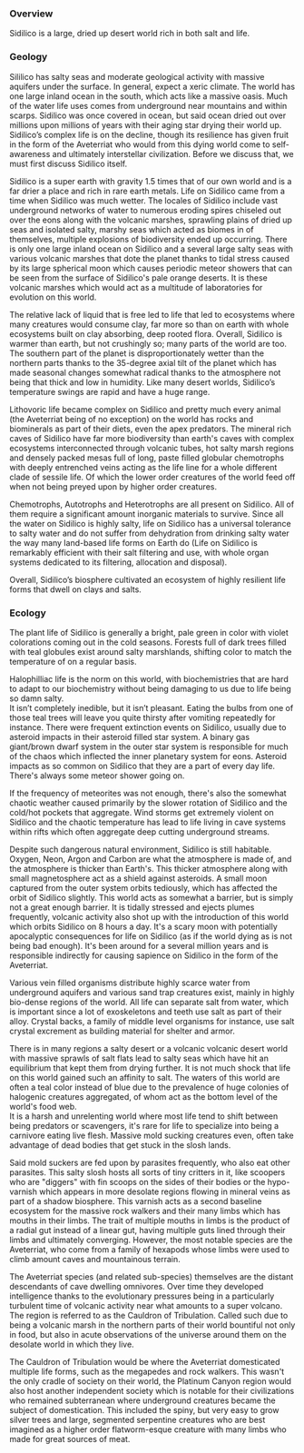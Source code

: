 ### Overview

Sidilico is a large, dried up desert world rich in both salt and life.

### Geology

Sililico has salty seas and moderate geological activity with massive aquifers under the surface.  In general, expect a xeric climate.  The world has one large inland ocean in the south, which acts like a massive oasis.  Much of the water life uses comes from underground near mountains and within scarps.  Sidilico was once covered in ocean, but said ocean dried out over millions upon millions of years with their aging star drying their world up.  Sidilico’s complex life is on the decline, though its resilience has given fruit in the form of the Aveterriat who would from this dying world come to self-awareness and ultimately interstellar civilization.
Before we discuss that, we must first discuss Sidilico itself.

Sidilico is a super earth with gravity 1.5 times that of our own world and is a far drier a place and rich in rare earth metals.  Life on Sidilico came from a time when Sidilico was much wetter.  The locales of Sidilico include vast underground networks of water to numerous eroding spires chiseled out over the eons along with the volcanic marshes, sprawling plains of dried up seas and isolated salty, marshy seas which acted as biomes in of themselves, multiple explosions of biodiversity ended up occurring.  There is only one large inland ocean on Sidilico and a several large salty seas with various volcanic marshes that dote the planet thanks to tidal stress caused by its large spherical moon which causes periodic meteor showers that can be seen from the surface of Sidilico's pale orange deserts.  It is these volcanic marshes which would act as a multitude of laboratories for evolution on this world.

The relative lack of liquid that is free led to life that led to ecosystems where many creatures would consume clay, far more so than on earth with whole ecosystems built on clay absorbing, deep rooted flora.  Overall, Sidilico is warmer than earth, but not crushingly so; many parts of the world are too.  The southern part of the planet is disproportionately wetter than the northern parts thanks to the 35-degree axial tilt of the planet which has made seasonal changes somewhat radical thanks to the atmosphere not being that thick and low in humidity.  Like many desert worlds, Sidilico’s temperature swings are rapid and have a huge range.

Lithovoric life became complex on Sidilico and pretty much every animal (the Aveterriat being of no exception) on the world has rocks and biominerals as part of their diets, even the apex predators.  The mineral rich caves of Sidilico have far more biodiversity than earth's caves with complex ecosystems interconnected through volcanic tubes, hot salty marsh regions and densely packed mesas full of long, paste filled globular chemotrophs with deeply entrenched veins acting as the life line for a whole different clade of sessile life.  Of which the lower order creatures of the world feed off when not being preyed upon by higher order creatures.

Chemotrophs, Autotrophs and Heterotrophs are all present on Sidilico.  All of them require a significant amount inorganic materials to survive. Since all the water on Sidilico is highly salty, life on Sidilico has a universal tolerance to salty water and do not suffer from dehydration from drinking salty water the way many land-based life forms on Earth do (Life on Sidilico is remarkably efficient with their salt filtering and use, with whole organ systems dedicated to its filtering, allocation and disposal).

Overall, Sidilico’s biosphere cultivated an ecosystem of highly resilient life forms that dwell on clays and salts.

### Ecology

The plant life of Sidilico is generally a bright, pale green in color with violet colorations coming out in the cold seasons.  Forests full of dark trees filled with teal globules exist around salty marshlands, shifting color to match the temperature of on a regular basis.   

Halophilliac life is the norm on this world, with biochemistries that are hard to adapt to our biochemistry without being damaging to us due to life being so damn salty.  
It isn’t completely inedible, but it isn’t pleasant.  Eating the bulbs from one of those teal trees will leave you quite thirsty after vomiting repeatedly for instance.  There were frequent extinction events on Sidilico, usually due to asteroid impacts in their asteroid filled star system.  A binary gas giant/brown dwarf system in the outer star system is responsible for much of the chaos which inflected the inner planetary system for eons.  Asteroid impacts as so common on Sidilico that they are a part of every day life.  There's always some meteor shower going on.  

If the frequency of meteorites was not enough, there's also the somewhat chaotic weather caused primarily by the slower rotation of Sidilico and the cold/hot pockets that aggregate.  Wind storms get extremely violent on Sidilico and the chaotic temperature has lead to life living in cave systems within rifts which often aggregate deep cutting underground streams.

Despite such dangerous natural environment, Sidilico is still habitable.  Oxygen, Neon, Argon and Carbon are what the atmosphere is made of, and the atmosphere is thicker than Earth's.  This thicker atmosphere along with small magnetosphere act as a shield against asteroids.  A small moon captured from the outer system orbits tediously, which has affected the orbit of Sidilico slightly.  This world acts as somewhat a barrier, but is simply not a great enough barrier.  It is tidally stressed and ejects plumes frequently, volcanic activity also shot up with the introduction of this world which orbits Sidilico on 8 hours a day.  It's a scary moon with potentially apocalyptic consequences for life on Sidilico (as if the world dying as is not being bad enough).  It's been around for a several million years and is responsible indirectly for causing sapience on Sidilico in the form of the Aveterriat.

Various vein filled organisms distribute highly scarce water from underground aquifers and various sand trap creatures exist, mainly in highly bio-dense regions of the world.   All life can separate salt from water, which is important since a lot of exoskeletons and teeth use salt as part of their alloy.  Crystal backs, a family of middle level organisms for instance, use salt crystal excrement as building material for shelter and armor.

There is in many regions a salty desert or a volcanic volcanic desert world with massive sprawls of salt flats lead to salty seas which have hit an equilibrium that kept them from drying further.  It is not much shock that life on this world gained such an affinity to salt.  The waters of this world are often a teal color instead of blue due to the prevalence of huge colonies of halogenic creatures aggregated, of whom act as the bottom level of the world's food web.  
It is a harsh and unrelenting world where most life tend to shift between being predators or scavengers, it's rare for life to specialize into being a carnivore eating live flesh.  Massive mold sucking creatures even, often take advantage of dead bodies that get stuck in the slosh lands.

Said mold suckers are fed upon by parasites frequently, who also eat other parasites.  This salty slosh hosts all sorts of tiny critters in it, like scoopers who are "diggers" with fin scoops on the sides of their bodies or the hypo-varnish which appears in more desolate regions flowing in mineral veins as part of a shadow biosphere.   This varnish acts as a second baseline ecosystem for the massive rock walkers and their many limbs which has mouths in their limbs.  The trait of multiple mouths in limbs is the product of a radial gut instead of a linear gut, having multiple guts lined through their limbs and ultimately converging.
However, the most notable species are the Aveterriat, who come from a family of hexapods whose limbs were used to climb amount caves and mountainous terrain.

The Aveterriat species (and related sub-species) themselves are the distant descendants of cave dwelling omnivores.  Over time they developed intelligence thanks to the evolutionary pressures being in a particularly turbulent time of volcanic activity near what amounts to a super volcano.  The region is referred to as the Cauldron of Tribulation.  Called such due to being a volcanic marsh in the northern parts of their world bountiful not only in food, but also in acute observations of the universe around them on the desolate world in which they live.

The Cauldron of Tribulation would be where the Aveterriat domesticated multiple life forms, such as the megapedes and rock walkers.  This wasn't the only cradle of society on their world, the Platinum Canyon region would also host another independent society which is notable for their civilizations who remained subterranean where underground creatures became the subject of domestication.  This included the spiny, but very easy to grow silver trees and large, segmented serpentine creatures who are best imagined as a higher order flatworm-esque creature with many limbs who made for great sources of meat.
